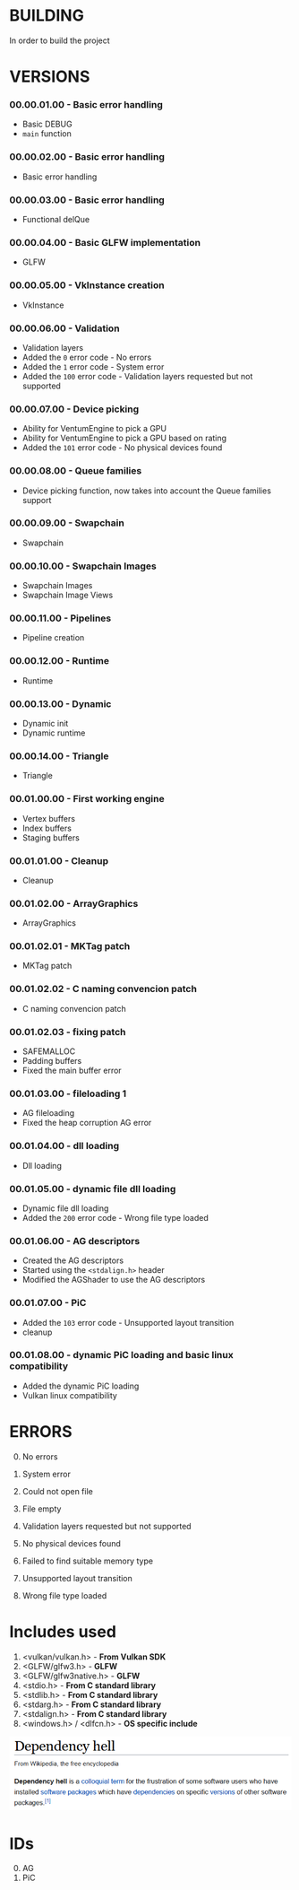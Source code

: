 # BUILDING

In order to build the project

# VERSIONS

### 00.00.01.00 - Basic error handling
- Basic DEBUG
- `main` function

### 00.00.02.00 - Basic error handling
- Basic error handling

### 00.00.03.00 - Basic error handling
- Functional delQue

### 00.00.04.00 - Basic GLFW implementation
- GLFW

### 00.00.05.00 - VkInstance creation
- VkInstance

### 00.00.06.00 - Validation
- Validation layers
- Added the `0` error code - No errors
- Added the `1` error code - System error
- Added the `100` error code - Validation layers requested but not supported

### 00.00.07.00 - Device picking
- Ability for VentumEngine to pick a GPU
- Ability for VentumEngine to pick a GPU based on rating
- Added the `101` error code - No physical devices found

### 00.00.08.00 - Queue families
- Device picking function, now takes into account the Queue families support

### 00.00.09.00 - Swapchain
- Swapchain

### 00.00.10.00 - Swapchain Images
- Swapchain Images
- Swapchain Image Views

### 00.00.11.00 - Pipelines
- Pipeline creation

### 00.00.12.00 - Runtime
- Runtime

### 00.00.13.00 - Dynamic
- Dynamic init
- Dynamic runtime

### 00.00.14.00 - Triangle
- Triangle

### 00.01.00.00 - First working engine
- Vertex buffers
- Index buffers
- Staging buffers

### 00.01.01.00 - Cleanup
- Cleanup

### 00.01.02.00 - ArrayGraphics
- ArrayGraphics

### 00.01.02.01 - MKTag patch
- MKTag patch

### 00.01.02.02 - C naming convencion patch
- C naming convencion patch

### 00.01.02.03 - fixing patch
- SAFEMALLOC
- Padding buffers
- Fixed the main buffer error

### 00.01.03.00 - fileloading 1
- AG fileloading
- Fixed the heap corruption AG error

### 00.01.04.00 - dll loading
- Dll loading

### 00.01.05.00 - dynamic file dll loading
- Dynamic file dll loading
- Added the `200` error code - Wrong file type loaded

### 00.01.06.00 - AG descriptors
- Created the AG descriptors
- Started using the `<stdalign.h>` header
- Modified the AGShader to use the AG descriptors

### 00.01.07.00 - PiC
- Added the `103` error code - Unsupported layout transition
- cleanup

### 00.01.08.00 - dynamic PiC loading and basic linux compatibility
- Added the dynamic PiC loading
- Vulkan linux compatibility

# ERRORS
0. No errors
1. System error
2. Could not open file
3. File empty

100. Validation layers requested but not supported
101. No physical devices found
102. Failed to find suitable memory type
103. Unsupported layout transition

104. Wrong file type loaded

# Includes used
1. <vulkan/vulkan.h> - **From Vulkan SDK**
2. <GLFW/glfw3.h> - **GLFW**
3. <GLFW/glfw3native.h> - **GLFW**
4. <stdio.h> - **From C standard library**
5. <stdlib.h> - **From C standard library**
6. <stdarg.h> - **From C standard library**
7. <stdalign.h> - **From C standard library**
8. <windows.h> / <dlfcn.h> - **OS specific include**

![dependency hell](wiki/images/dependencyHell.png)

# IDs

0. AG
1. PiC